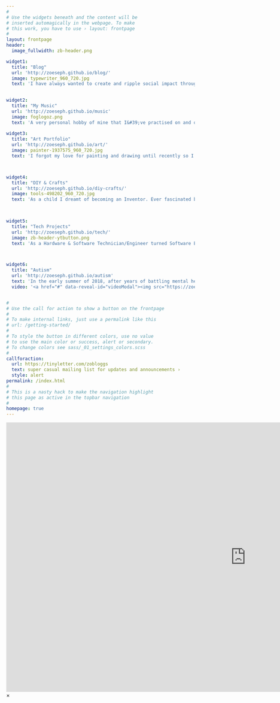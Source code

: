 ```yaml
---
#
# Use the widgets beneath and the content will be
# inserted automagically in the webpage. To make
# this work, you have to use › layout: frontpage
#
layout: frontpage
header:
  image_fullwidth: zb-header.png

widget1:
  title: "Blog"
  url: 'http://zoeseph.github.io/blog/'
  image: typewriter_960_720.jpg
  text: 'I have always wanted to create and ripple social impact through my work, and always thought that a good platform to share my thoughts and ideas, would be starting off with a website. After many <em>many</em> years of saying I would but not doing anything (thanks Executive Dysfunctioning due to undiagnosed ASD) may I please happily & excitedly present to all of my lovely site visitors; Zo Blogg&#39;s Blog.'

    
widget2:
  title: "My Music"
  url: 'http://zoeseph.github.io/music'
  image: foglogoz.png
  text: 'A very personal hobby of mine that I&#39;ve practised on and off for well over a decade is Music Production. <br/>Attempting everything from song writing, composing, vocals and instruments; I&#39;ve only recently starting releasing my work publicly, under my other pseudonym <em>Zoeseph</em>.'
  
widget3:
  title: "Art Portfolio"
  url: 'http://zoeseph.github.io/art/'
  image: painter-1937575_960_720.jpg
  text: 'I forgot my love for painting and drawing until recently so I am finally spending time on creating again. Various art styles I enjoy consuming include; woodcut style illustration drawings, impressionism and post impressionism, clever use of negative space and contrasting vibrant colours and textures. I also enjoy various tattoo styles including traditional japanese, stippled fine art, and various takes neo-traditional portraits and animals.'



widget4:
  title: "DIY & Crafts"
  url: 'http://zoeseph.github.io/diy-crafts/'
  image: tools-498202_960_720.jpg
  text: 'As a child I dreamt of becoming an Inventor. Ever fascinated by non-electrical tools & appliances, and the engineering behind such staple items, like the hand crank sewing machines, which still stand the test of time over 100 years later, rigid heddle loom weaves, and the general intricacies of gear-train driven devices. To this day, my imagination is still wild that I&#39;m constantly creating or drawing contraptions that don&#39;t exist but should, and either aid daily life, or make it more practical in some way. I was overwhelmed with joy when coming across the term “maker”...'


  
widget5:
  title: "Tech Projects"
  url: 'http://zoeseph.github.io/tech/'
  image: zb-header-ytbutton.png
  text: 'As a Hardware & Software Technician/Engineer turned Software Engineer, who then specialised in Data Analysis, I then altogether left the IT industry to focus on self discovery and to better serve the creativity I was so desperately seeking and <em>needed</em> within my roles and work, but couldn’t find. <br>I’ve always wanted to create Social Impact through my work, so, as a start, have recently started to explore more artistic ventures through games programming.'



widget6:
  title: "Autism"
  url: 'http://zoeseph.github.io/autism'
  text: 'In the early summer of 2018, after years of battling mental health issues, and the ripple of problems they can create and affect; I was diagnosed with ASD (Autism) at 25 years old. <br/>This is a safe space I have created in order to share the journey of the last year, and how it has changed my perspective on many aspects of life, my attitude, all the up&#39;s and down&#39;s in between, but ultimately how I am trying to manage my life, and move forward with a positive mindset. '
  video: '<a href="#" data-reveal-id="videoModal"><img src="https://zoeseph.github.io/images/brainy.png" width="302" height="182" alt=""/></a>'


#
# Use the call for action to show a button on the frontpage
#
# To make internal links, just use a permalink like this
# url: /getting-started/
#
# To style the button in different colors, use no value
# to use the main color or success, alert or secondary.
# To change colors see sass/_01_settings_colors.scss
#
callforaction:
  url: https://tinyletter.com/zobloggs
  text: super casual mailing list for updates and announcements ›
  style: alert
permalink: /index.html
#
# This is a nasty hack to make the navigation highlight
# this page as active in the topbar navigation
#
homepage: true
---
```


<div id="videoModal" class="reveal-modal large" data-reveal="">
  <div class="flex-video widescreen vimeo" style="display: block;">
    <iframe width="1280" height="720" src="https://www.youtube.com/embed/3b5zCFSmVvU" frameborder="0" allowfullscreen></iframe>
  </div>
  <a class="close-reveal-modal">&#215;</a>
</div>

